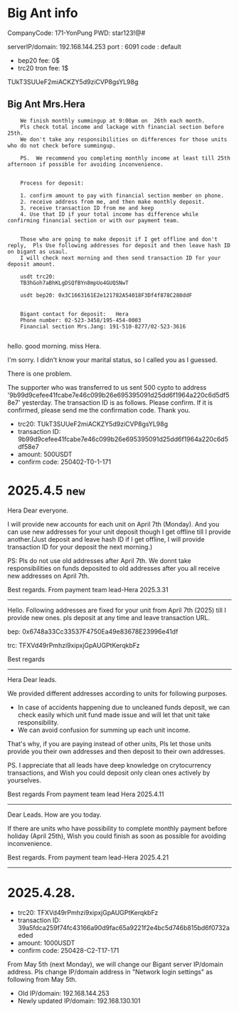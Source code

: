 # Big Ant info
CompanyCode: 171-YonPung
PWD: star123!@#

serverIP/domain: 192.168.144.253
port : 6091
code : default

* bep20          fee: 0$
* trc20   tron  fee: 1$

TUkT3SUUeF2miACKZY5d9ziCVP8gsYL98g

## Big Ant Mrs.Hera
```
	We finish monthly summingup at 9:00am on  26th each month.
	Pls check total income and lackage with financial section before 25th.
	We don't take any responsibilities on differences for those units who do not check before summingup.

	PS.  We recommend you completing monthly income at least till 25th afternoon if possible for avoiding inconvenience.


	Process for deposit:

	1. confirm amount to pay with financial section member on phone.
	2. receive address from me, and then make monthly deposit.
	3. receive transaction ID from me and keep 
	4. Use that ID if your total income has difference while confirming financial section or with our payment team.


	Those who are going to make deposit if I get offline and don't reply,  Pls Use following addresses for deposit and then leave hash ID on bigant as usaul.
	I will check next morning and then send transaction ID for your deposit amount.

	usdt trc20: 
	TB3hGoh7aBhKLgDSQfBYn8mpUo4GUQSNwT

	usdt bep20: 0x3C1663161E2e121782A54018F3Df4f878C280ddF


	Bigant contact for deposit:   Hera
	Phone number: 02-523-3458/195-454-0003
	Financial section Mrs.Jang: 191-510-8277/02-523-3616
	
```



hello. good morning. miss Hera.

I'm sorry. I didn't know your marital status, so I called you as I guessed.

There is one problem.

The supporter who was transferred to us sent 500 cypto to address '9b99d9cefee41fcabe7e46c099b26e695395091d25dd6f1964a220c6d5df58e7' yesterday. The transaction ID is as follows. Please confirm. If it is confirmed, please send me the confirmation code. Thank you.


- trc20: TUkT3SUUeF2miACKZY5d9ziCVP8gsYL98g
- transaction ID: 9b99d9cefee41fcabe7e46c099b26e695395091d25dd6f1964a220c6d5df58e7
- amount: 500USDT
- confirm code: 250402-T0-1-171


# 2025.4.5 `new`

Hera
Dear everyone.

I will provide new accounts for each unit on April 7th (Monday).
And you can use new addresses for your unit deposit though I get offline till I provide another.(Just deposit and leave hash ID if I get offline, I will provide transaction ID for your deposit the next morning.)

PS: Pls do not use old addresses after April 7th.
We donnt take responsibilities on funds deposited to old addresses after you all receive new addresses on  April 7th.

Best regards.
From payment team lead-Hera
2025.3.31

------
Hello.
Following addresses are fixed for your unit from April 7th (2025)  till I provide new ones.
pls deposit at any time and leave transaction URL.


bep:
0x6748a33Cc33537F4750Ea49e83678E23996e41df

trc:
TFXVd49rPmhzi9xipxjGpAUGPtKerqkbFz

Best regards

-----
Hera
Dear leads.

We provided different addresses according to units for following purposes.
  - In case of accidents happening due to uncleaned funds deposit, we can check easily which unit fund made issue and will let that unit take responsibility.
  - We can avoid confusion for summing up each unit income.
 
That's why, if you are paying instead of other units, Pls let those units provide you their own addresses and then deposit to their own addresses.


PS. I appreciate that all leads have deep knowledge on crytocurrency transactions, and Wish you could deposit only clean ones actively by yourselves.

Best regards
From payment team lead Hera
2025.4.11

----------------------------------------------

Dear Leads.
How are you today.

If there are units who have possibility to complete monthly payment before holiday (April 25th), Wish you could finish as soon as possible for avoiding inconvenience.

Best regards.
From payment team lead-Hera
2025.4.21

-------------------------------------------

# 2025.4.28.

- trc20: TFXVd49rPmhzi9xipxjGpAUGPtKerqkbFz
- transaction ID: 39a5fdca259f74fc43166a90d9fac65a9221f2e4bc5d746b815bd6f0732aeded
- amount: 1000USDT
- confirm code: 250428-C2-T17-171



From May 5th (next Monday), we will change our Bigant server IP/domain address.
Pls change IP/domain address in "Network login settings" as following from May 5th.

  - Old IP/domain: 192.168.144.253
  - Newly updated IP/domain: 192.168.130.101